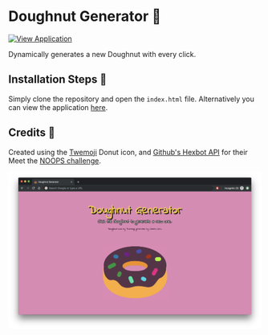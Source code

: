 # Doughnut Generator 🍩
[![View Application](https://img.shields.io/badge/view-application-blue.svg)](https://doughnut-generator.jives.dev)

Dynamically generates a new Doughnut with every click.

## Installation Steps 💽

Simply clone the repository and open the `index.html` file. Alternatively you can view the application [here](https://francisfuzz.github.io/doughnut-generator/).

## Credits 💬

Created using the [Twemoji](https://twemoji.twitter.com/) Donut icon, and [Github's Hexbot API](https://noopschallenge.com/challenges/hexbot) for their Meet the [NOOPS challenge](https://noopschallenge.com/).


![Screenshot](./images/screenshot.png)
